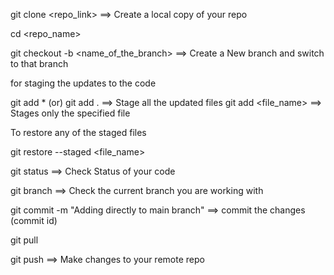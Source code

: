 git clone <repo_link>   ==> Create a local copy of your repo

cd <repo_name>

git checkout -b <name_of_the_branch>  ==> Create a New branch and switch to that branch

<adding new codes as required>

for staging the updates to the code

git add * (or) git add .   ==> Stage all the updated files
git add <file_name>        ==> Stages only the specified file

To restore any of the staged files

git restore --staged <file_name> 

git status   ==> Check Status of your code

git branch   ==> Check the current branch you are working with

git commit -m "Adding directly to main branch" ==> commit the changes (commit id)

git pull

git push  ==> Make changes to your remote repo
